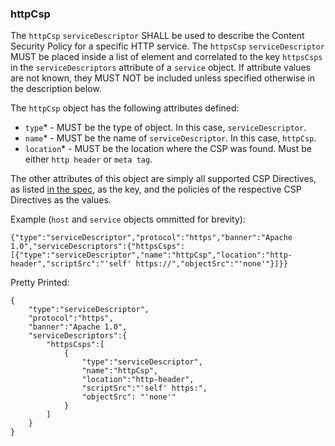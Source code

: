 ### httpCsp

The `httpCsp` `serviceDescriptor` SHALL be used to describe the Content Security Policy for a specific HTTP service. The `httpsCsp` `serviceDescriptor` MUST be placed inside a list of element and correlated to the key `httpsCsps` in the `serviceDescriptors` attribute of a `service` object. If attribute values are not known, they MUST NOT be included unless specified otherwise in the description below. 

The `httpCsp` object has the following attributes defined:
* `type`* - MUST be the type of object. In this case, `serviceDescriptor`.
* `name`* - MUST be the name of `serviceDescriptor`. In this case, `httpCsp`.
* `location`* - MUST be the location where the CSP was found. Must be either `http header` or `meta tag`.

The other attributes of this object are simply all supported CSP Directives, as listed [in the spec](https://developer.mozilla.org/en-US/docs/Web/HTTP/Headers/Content-Security-Policy#Directives), as the key, and the policies of the respective CSP Directives as the values. 

Example (`host` and `service` objects ommitted for brevity):
```
{"type":"serviceDescriptor","protocol":"https","banner":"Apache 1.0","serviceDescriptors":{"httpsCsps":[{"type":"serviceDescriptor","name":"httpCsp","location":"http-header","scriptSrc":"'self' https://","objectSrc":"'none'"}]}}
```


Pretty Printed:
```
{
    "type":"serviceDescriptor",
    "protocol":"https",
    "banner":"Apache 1.0",
    "serviceDescriptors":{
        "httpsCsps":[
            {
                "type":"serviceDescriptor",
                "name":"httpCsp",
                "location":"http-header",
                "scriptSrc":"'self' https:",
                "objectSrc": "'none'"
            }
        ]
    }
}
```
